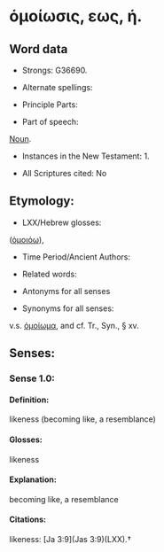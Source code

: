 # ὁμοίωσις, εως, ἡ.

<!-- Status: S2=NeedsReview -->
<!-- Lexica used for edits: BDAG, FFM, LN, A-S -->

## Word data

* Strongs: G36690.

* Alternate spellings:



* Principle Parts: 


* Part of speech: 

[Noun](http://ugg.readthedocs.io/en/latest/noun.html).


* Instances in the New Testament: 1.

* All Scriptures cited: No

## Etymology: 


* LXX/Hebrew glosses: 

([ὁμοιόω]()),

* Time Period/Ancient Authors: 


* Related words: 

* Antonyms for all senses

* Synonyms for all senses: 

 v.s. [ὁμοίωμα](../G36670/01.md), and cf. Tr., Syn., § xv.

## Senses: 


### Sense  1.0: 

#### Definition: 

likeness (becoming like, a resemblance)

#### Glosses: 

likeness 

#### Explanation: 

becoming like, a resemblance

#### Citations: 

likeness: [Ja 3:9](Jas 3:9)(LXX).†
